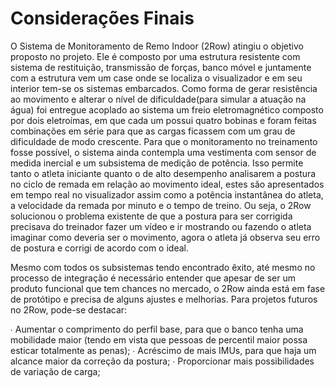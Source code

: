 # Considerações Finais 


O Sistema de Monitoramento de Remo Indoor (2Row) atingiu o objetivo proposto no projeto. Ele é composto por uma estrutura resistente com sistema de restituição, transmissão de forças, banco móvel e juntamente com a estrutura vem um case onde se localiza o visualizador e em seu interior tem-se os sistemas embarcados. Como forma de gerar resistência ao movimento e alterar o nível de dificuldade(para simular a atuação na água) foi entregue acoplado ao sistema um freio eletromagnético composto por dois eletroímas, em que cada um possui quatro bobinas e foram feitas combinações em série para que as cargas ficassem com um grau de dificuldade de modo crescente. Para que o monitoramento no treinamento fosse possível, o sistema ainda contempla uma vestimenta  com sensor de medida inercial e um subsistema de medição de potência. Isso permite tanto o atleta iniciante quanto o de alto desempenho analisarem a postura no ciclo de remada em relação ao movimento ideal, estes são apresentados em tempo real no visualizador assim como a potência instantânea do atleta, a velocidade da remada por minuto e o tempo de treino. Ou seja, o 2Row solucionou o problema existente de que a postura para ser corrigida precisava do treinador fazer um vídeo e ir mostrando ou fazendo o atleta imaginar como deveria ser o movimento, agora o atleta já observa seu erro de postura e corrigi de acordo com o ideal.

Mesmo com todos os subsistemas tendo encontrado êxito, até mesmo no processo de integração é necessário entender que apesar de ser um produto funcional que tem chances no mercado, o 2Row ainda está em fase de protótipo e precisa de alguns ajustes e melhorias.
Para projetos futuros no 2Row, pode-se destacar:

∙ Aumentar o comprimento do perfil base, para que o banco tenha uma mobilidade maior (tendo em vista que pessoas de percentil maior possa esticar totalmente as penas);
∙ Acréscimo de mais IMUs, para que haja um alcance maior da correção da postura;
∙ Proporcionar mais possibilidades de variação de carga;
